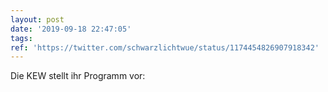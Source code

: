 ```yaml
---
layout: post
date: '2019-09-18 22:47:05'
tags: 
ref: 'https://twitter.com/schwarzlichtwue/status/1174454826907918342'
---
```

Die KEW stellt ihr Programm vor: